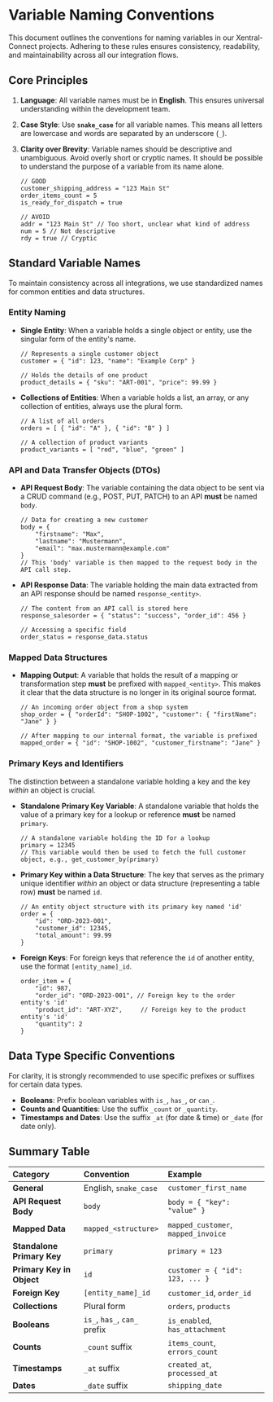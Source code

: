 # Variable Naming Conventions

This document outlines the conventions for naming variables in our Xentral-Connect projects. Adhering to these rules ensures consistency, readability, and maintainability across all our integration flows.

## Core Principles

1.  **Language**: All variable names must be in **English**. This ensures universal understanding within the development team.

2.  **Case Style**: Use **`snake_case`** for all variable names. This means all letters are lowercase and words are separated by an underscore (`_`).

3.  **Clarity over Brevity**: Variable names should be descriptive and unambiguous. Avoid overly short or cryptic names. It should be possible to understand the purpose of a variable from its name alone.

    ```
    // GOOD
    customer_shipping_address = "123 Main St"
    order_items_count = 5
    is_ready_for_dispatch = true

    // AVOID
    addr = "123 Main St" // Too short, unclear what kind of address
    num = 5 // Not descriptive
    rdy = true // Cryptic
    ```

## Standard Variable Names

To maintain consistency across all integrations, we use standardized names for common entities and data structures.

### Entity Naming

* **Single Entity**: When a variable holds a single object or entity, use the singular form of the entity's name.

    ```
    // Represents a single customer object
    customer = { "id": 123, "name": "Example Corp" }

    // Holds the details of one product
    product_details = { "sku": "ART-001", "price": 99.99 }
    ```

* **Collections of Entities**: When a variable holds a list, an array, or any collection of entities, always use the plural form.

    ```
    // A list of all orders
    orders = [ { "id": "A" }, { "id": "B" } ]

    // A collection of product variants
    product_variants = [ "red", "blue", "green" ]
    ```

### API and Data Transfer Objects (DTOs)

* **API Request Body**: The variable containing the data object to be sent via a CRUD command (e.g., POST, PUT, PATCH) to an API **must** be named `body`.

    ```
    // Data for creating a new customer
    body = {
        "firstname": "Max",
        "lastname": "Mustermann",
        "email": "max.mustermann@example.com"
    }
    // This 'body' variable is then mapped to the request body in the API call step.
    ```

* **API Response Data**: The variable holding the main data extracted from an API response should be named `response_<entity>`.

    ```
    // The content from an API call is stored here
    response_salesorder = { "status": "success", "order_id": 456 }
    
    // Accessing a specific field
    order_status = response_data.status
    ```

### Mapped Data Structures

* **Mapping Output**: A variable that holds the result of a mapping or transformation step **must** be prefixed with `mapped_<entity>`. This makes it clear that the data structure is no longer in its original source format.

    ```
    // An incoming order object from a shop system
    shop_order = { "orderId": "SHOP-1002", "customer": { "firstName": "Jane" } }
    
    // After mapping to our internal format, the variable is prefixed
    mapped_order = { "id": "SHOP-1002", "customer_firstname": "Jane" }
    ```

### Primary Keys and Identifiers

The distinction between a standalone variable holding a key and the key *within* an object is crucial.

* **Standalone Primary Key Variable**: A standalone variable that holds the value of a primary key for a lookup or reference **must** be named `primary`.

    ```
    // A standalone variable holding the ID for a lookup
    primary = 12345
    // This variable would then be used to fetch the full customer object, e.g., get_customer_by(primary)
    ```

* **Primary Key within a Data Structure**: The key that serves as the primary unique identifier *within* an object or data structure (representing a table row) **must** be named `id`.

    ```
    // An entity object structure with its primary key named 'id'
    order = {
        "id": "ORD-2023-001",
        "customer_id": 12345,
        "total_amount": 99.99
    }
    ```

* **Foreign Keys**: For foreign keys that reference the `id` of another entity, use the format `[entity_name]_id`.

    ```
    order_item = {
        "id": 987,
        "order_id": "ORD-2023-001", // Foreign key to the order entity's 'id'
        "product_id": "ART-XYZ",     // Foreign key to the product entity's 'id'
        "quantity": 2
    }
    ```

## Data Type Specific Conventions

For clarity, it is strongly recommended to use specific prefixes or suffixes for certain data types.

* **Booleans**: Prefix boolean variables with `is_`, `has_`, or `can_`.
* **Counts and Quantities**: Use the suffix `_count` or `_quantity`.
* **Timestamps and Dates**: Use the suffix `_at` (for date & time) or `_date` (for date only).

## Summary Table

| Category | Convention | Example |
| :--- | :--- | :--- |
| **General** | English, `snake_case` | `customer_first_name` |
| **API Request Body** | `body` | `body = { "key": "value" }` |
| **Mapped Data** | `mapped_<structure>` | `mapped_customer`, `mapped_invoice` |
| **Standalone Primary Key** | `primary` | `primary = 123` |
| **Primary Key in Object** | `id` | `customer = { "id": 123, ... }` |
| **Foreign Key** | `[entity_name]_id` | `customer_id`, `order_id` |
| **Collections** | Plural form | `orders`, `products` |
| **Booleans** | `is_`, `has_`, `can_` prefix | `is_enabled`, `has_attachment` |
| **Counts** | `_count` suffix | `items_count`, `errors_count` |
| **Timestamps** | `_at` suffix | `created_at`, `processed_at` |
| **Dates** | `_date` suffix | `shipping_date` |